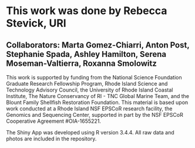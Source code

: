# This work was done by Rebecca Stevick, URI
## Collaborators: Marta Gomez-Chiarri, Anton Post, Stephanie Spada, Ashley Hamilton, Serena Moseman-Valtierra, Roxanna Smolowitz
This work is supported by funding from the National Science Foundation Graduate Research Fellowship Program, Rhode Island Science and Technology Advisory Council, the University of Rhode Island Coastal Institute, The Nature Conservancy of RI - TNC Global Marine Team, and the Blount Family Shellfish Restoration Foundation. This material is based upon work conducted at a Rhode Island NSF EPSCoR research facility, the Genomics and Sequencing Center, supported in part by the NSF EPSCoR Cooperative Agreement #OIA-1655221.

The Shiny App was developed using R version 3.4.4. 
All raw data and photos are included in the repository.
